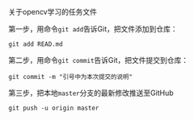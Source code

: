关于opencv学习的任务文件



第一步，用命令`git add`告诉Git，把文件添加到仓库：

```$ git add readme.txt
git add READ.md
```

第二步，用命令`git commit`告诉Git，把文件提交到仓库：

```
git commit -m "引号中为本次提交的说明"
```

第三步，把本地`master`分支的最新修改推送至GitHub

```
git push -u origin master
```

